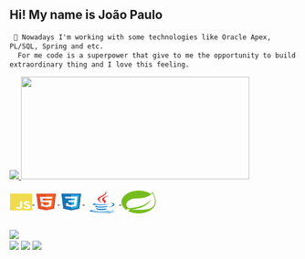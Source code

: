 ## Hi! My name is João Paulo

      
     🌱 Nowadays I'm working with some technologies like Oracle Apex, PL/SQL, Spring and etc. 
      For me code is a superpower that give to me the opportunity to build extraordinary thing and I love this feeling.   


 <div>
  <a href="https://github.com/JPaulo0691">
  <img height="170em" src="https://github-readme-stats.vercel.app/api?username=jpaulo0691&show_icons=true&theme=dracula&include_all_commits=true&count_private=true"/>
  <img height="180em" width="400em" src="https://github-readme-stats.vercel.app/api/top-langs/?username=jpaulo0691&layout=compact&langs_count=7&theme=dracula"/>
</div>
<div style="display: inline_block"><br>
  
  <img align="center" alt="" height="30" width="40" src="https://raw.githubusercontent.com/devicons/devicon/master/icons/javascript/javascript-plain.svg">  
  <img align="center" alt="" height="30" width="40" src="https://raw.githubusercontent.com/devicons/devicon/master/icons/html5/html5-original.svg">
  <img align="center" alt="" height="30" width="40" src="https://raw.githubusercontent.com/devicons/devicon/master/icons/css3/css3-original.svg">  
  <img align="center" alt="" height="40" width="60" src="https://raw.githubusercontent.com/devicons/devicon/master/icons/java/java-original.svg">
  <img align="center" alt="" height="40" width="60" src="https://raw.githubusercontent.com/devicons/devicon/master/icons/spring/spring-original.svg">
  
  
  
</div>
  
  ##
 
<div> 
  
  <a href="https://instagram.com/jpauloapolinario" target="_blank"><img src="https://img.shields.io/badge/-Instagram-%23E4405F?style=for-the-badge&logo=instagram&logoColor=white" target="_blank"></a> 	
 <a href="https://discord.com/channels/@me" target="_blank"><img src="https://img.shields.io/badge/Discord-7289DA?style=for-the-badge&logo=discord&logoColor=white" target="_blank"></a> 
  <a href = "mailto:joaopauloaacosta@gmail.com"><img src="https://img.shields.io/badge/-Gmail-%23333?style=for-the-badge&logo=gmail&logoColor=white" target="_blank"></a>
  <a href="https://www.linkedin.com/in/jo%C3%A3o-paulo-apolin%C3%A1rio-4797b7ba/" target="_blank"><img src="https://img.shields.io/badge/-LinkedIn-%230077B5?style=for-the-badge&logo=linkedin&logoColor=white" target="_blank"></a> 
 
 
 
</div>

